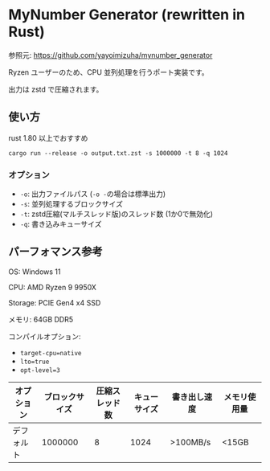 # MyNumber Generator (rewritten in Rust)

参照元: <https://github.com/yayoimizuha/mynumber_generator>

Ryzen ユーザーのため、CPU 並列処理を行うポート実装です。

出力は zstd で圧縮されます。

## 使い方

rust 1.80 以上でおすすめ

``` shell
cargo run --release -o output.txt.zst -s 1000000 -t 8 -q 1024
```

### オプション

- `-o`: 出力ファイルパス (`-o -`の場合は標準出力)
- `-s`: 並列処理するブロックサイズ
- `-t`: zstd圧縮(マルチスレッド版)のスレッド数 (1か0で無効化)
- `-q`: 書き込みキューサイズ


## パーフォマンス参考

OS: Windows 11

CPU: AMD Ryzen 9 9950X

Storage: PCIE Gen4 x4 SSD

メモリ: 64GB DDR5


コンパイルオプション:

- `target-cpu=native`
- `lto=true`
- `opt-level=3`


| オプション | ブロックサイズ | 圧縮スレッド数 | キューサイズ | 書き出し速度 | メモリ使用量 |
| -------- | ------------ | -------- | -------- | -------- | -------- |
| デフォルト | 1000000 | 8 | 1024 | >100MB/s | <15GB |
